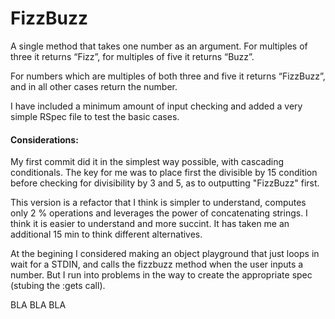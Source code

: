 # FizzBuzz

A single method that takes one number as an argument. For multiples of three it returns “Fizz”, for multiples of five it returns “Buzz”.

For numbers which are multiples of both three and five it returns “FizzBuzz”, and in all other cases return the number.

I have included a minimum amount of input checking and added a very simple RSpec file to test the basic cases.


#### Considerations:

My first commit did it in the simplest way possible, with cascading conditionals. The key for me was to place first the divisible by 15 condition before checking for divisibility by 3 and 5, as to outputting "FizzBuzz" first.

This version is a refactor that I think is simpler to understand, computes only 2 % operations and leverages the power of concatenating strings. I think it is easier to understand and more succint. It has taken me an additional 15 min to think different alternatives.

At the begining I considered making an object playground that just loops in wait for a STDIN, and calls the fizzbuzz method when the user inputs a number. But I run into problems in the way to create the appropriate spec (stubing the :gets call).


BLA BLA BLA
